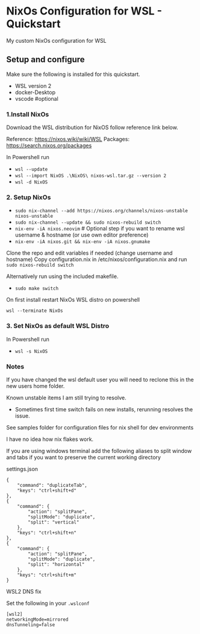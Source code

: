 # NixOs Configuration for WSL - Quickstart

My custom NixOs configuration for WSL

## Setup and configure

Make sure the following is installed for this quickstart.

* WSL version 2
* docker-Desktop
* vscode #optional

### 1.Install NixOs

Download the WSL distribution for NixOS follow reference link below.

Reference: https://nixos.wiki/wiki/WSL
Packages: https://search.nixos.org/packages

In Powershell run
* `wsl --update`
* `wsl --import NixOS .\NixOS\ nixos-wsl.tar.gz --version 2`
* `wsl -d NixOS`

### 2. Setup NixOs
* `sudo nix-channel --add https://nixos.org/channels/nixos-unstable nixos-unstable`
* `sudo nix-channel --update && sudo nixos-rebuild switch`
* `nix-env -iA nixos.neovim` # Optional step if you want to rename wsl username & hostname (or use own editor preference)
* `nix-env -iA nixos.git && nix-env -iA nixos.gnumake`

Clone the repo and edit variables if needed (change username and hostname)
Copy configuration.nix in /etc/nixos/configuration.nix and run `sudo nixos-rebuild switch`

Alternatively run using the included makefile.

* `sudo make switch`

On first install restart NixOs WSL distro on powershell

`wsl --terminate NixOs`

### 3. Set NixOs as default WSL Distro
In Powershell run  
* `wsl -s NixOS`

### Notes

If you have changed the wsl default user you will need to reclone this in the new users home folder.

Known unstable items I am still trying to resolve.

* Sometimes first time switch fails on new installs, rerunning resolves the issue. 

See samples folder for configuration files for nix shell for dev environments

I have no idea how nix flakes work.

If you are using windows terminal add the following aliases to split window and tabs if you want to preserve the current working directory

settings.json


 	{ 
	    "command": "duplicateTab",
	    "keys": "ctrl+shift+d" 
	},
	{ 
	    "command": {
            "action": "splitPane",
            "splitMode": "duplicate",
            "split": "vertical"
	    },
	    "keys": "ctrl+shift+n"
	},
	{ 
	    "command": {
            "action": "splitPane",
            "splitMode": "duplicate",
            "split": "horizontal"
	    },
	    "keys": "ctrl+shift+m"
	}


WSL2 DNS fix

Set the following in your `.wslconf`

    [wsl2]
    networkingMode=mirrored
    dnsTunneling=false
